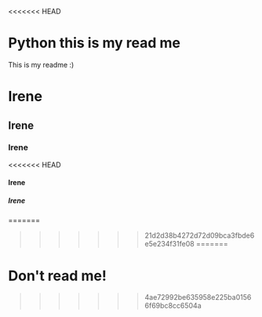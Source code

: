 <<<<<<< HEAD
# Python this is my read me
This is my readme :)
# Irene
## Irene
### Irene
<<<<<<< HEAD
#### Irene
##### Irene
=======
>>>>>>> 21d2d38b4272d72d09bca3fbde6e5e234f31fe08
=======
# Don't read me!
>>>>>>> 4ae72992be635958e225ba01566f69bc8cc6504a
